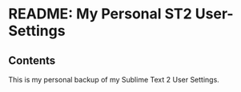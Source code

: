 # README: My Personal ST2 User-Settings

## Contents

This is my personal backup of my Sublime Text 2 User Settings.